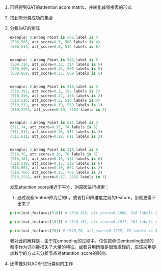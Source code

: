 1. 已经得到GAT的attention acore matric，并转化成邻接表的形式
2. 找到未分类成功的集合
3. 分析GAT的矩阵
   ```python
   example: 0,Wrong Point is 506,label is 4
   (506,506, att_score=0.5, 506 labels is 4)
   (506,514, att_score=0.5, 514 labels is 6)


   example: 1,Wrong Point is 509,label is 5
   (509,314, att_score=0.32, 314 labels is 5)
   (509,509, att_score=0.33, 509 labels is 5)
   (509,669, att_score=0.35, 669 labels is 5)


   example: 2,Wrong Point is 510,label is 3
   (510,192, att_score=0.2, 192 labels is 2)
   (510,356, att_score=0.22, 356 labels is 2)
   (510,510, att_score=0.2, 510 labels is 3)
   (510,519, att_score=0.19, 519 labels is 2)
   (510,2223, att_score=0.19, 2223 labels is 2)


   example: 3,Wrong Point is 511,label is 3
   (511,74, att_score=0.35, 74 labels is 3)
   (511,511, att_score=0.36, 511 labels is 3)
   (511,611, att_score=0.29, 611 labels is 2)


   example: 4,Wrong Point is 518,label is 6
   (518,76, att_score=0.18, 76 labels is 3)
   (518,181, att_score=0.16, 181 labels is 6)
   (518,518, att_score=0.17, 518 labels is 6)
   (518,662, att_score=0.16, 662 labels is 2)
   (518,766, att_score=0.15, 766 labels is 2)
   (518,2532, att_score=0.17, 2532 labels is 3)
   ```
   发现attention score接近于平均，对原因进行探索：
   1. 通过观察feature降为后的h，或者打印降维度之前的feature，那就更看不出来了
   ```python
   print(out_features[518]) # (518,518, att_score=0.1666, 518 labels is 6) [-1.4367, -0.7395,  2.0282,  2.1675, -0.7336, -1.1632,  0.5716],

   print(out_features[181]) # (518,181, att_score=0.1617, 181 labels is 6) [-1.3443, -0.6514,  1.8771,  1.6938, -0.7852, -0.8849,  0.7766],

   print(out_features[76]) # (518,76, att_score=0.1795, 76 labels is 3)   [-1.1565, -1.1395,  1.5078,  2.7587, -0.7998, -1.0949,  0.5674],
   ```
   我对此的解释是，由于在embeding的过程中，仅仅把单词embeding出现的频率作为词向量损失了大量的特征。或者只用肉眼是很难发现的，应该采用更加数学的方式去分析节点对attention_score的影响。
   
4. 还需要对对ADSF进行类似的工作